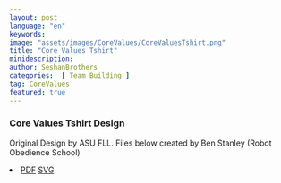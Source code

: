 ```yaml
---
layout: post
language: "en"
keywords: 
image: "assets/images/CoreValues/CoreValuesTshirt.png"
title: "Core Values Tshirt"
minidescription:
author: SeshanBrothers
categories:  [ Team Building ]
tag: CoreValues
featured: true
---
```


### Core Values Tshirt Design

Original Design by ASU FLL. Files below created by Ben Stanley (Robot Obedience School)

 <li>
 <a href="translations/en-us/CoreValues/CoreValuesTshirt.pdf">PDF</a>
 <a href="translations/en-us/CoreValues/CoreValuesTshirt.svg">SVG</a>
 </li>

